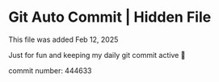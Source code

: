 # Git Auto Commit | Hidden File

This file was added Feb 12, 2025

Just for fun and keeping my daily git commit active 🤪

commit number: 444633
